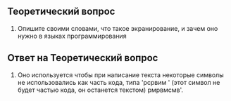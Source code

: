 ## Теоретический вопрос

1. Опишите своими словами, что такое экранирование, и зачем оно нужно в языках программирования

## Ответ на Теоретический вопрос

1. Оно используется чтобы при написание текста некоторые символы не использовались как часть кода, типа 'рсрвим \' (этот символ не будет частью кода, он останется текстом) рмрвмсмв'.